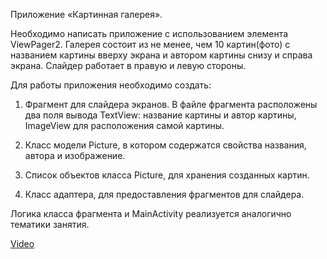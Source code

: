 Приложение «Картинная галерея».

Необходимо написать приложение с использованием элемента ViewPager2. Галерея состоит из не менее, чем 10 картин(фото) с названием картины вверху экрана и автором картины снизу и справа экрана. Слайдер работает в правую и левую стороны.

Для работы приложения необходимо создать:

1. Фрагмент для слайдера экранов. В файле фрагмента расположены два поля вывода TextView: название картины и автор картины, ImageView для расположения самой картины.

2. Класс модели Picture, в котором содержатся свойства названия, автора и изображение.

3. Список объектов класса Picture, для хранения созданных картин.

4. Класс адаптера, для предоставления фрагментов для слайдера.

Логика класса фрагмента и MainActivity реализуется аналогично тематики занятия.

[Video](https://rutube.ru/video/private/c4257013efdd8382291948daf76d435a/?p=AbPmTl-bD2gBoGs8TpSIzw)